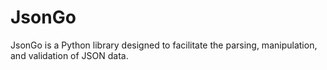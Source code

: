 # JsonGo
JsonGo is a Python library designed to facilitate the parsing, manipulation, and validation of JSON data.
